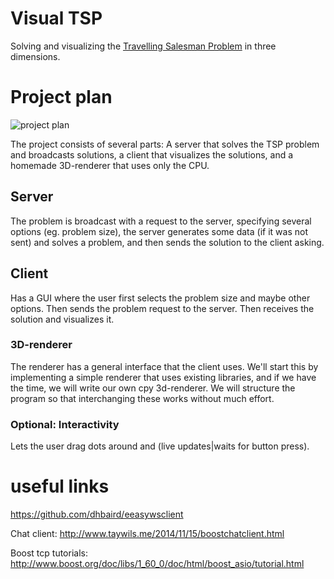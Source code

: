 # Visual TSP

Solving and visualizing the [Travelling Salesman Problem](https://en.wikipedia.org/wiki/Travelling_salesman_problem) in three dimensions.

# Project plan

![project plan](http://i.imgur.com/bu50eBY.png)

The project consists of several parts: A server that solves the TSP problem and broadcasts solutions, a client that visualizes the solutions, and a homemade 3D-renderer that uses only the CPU. 

## Server

The problem is broadcast with a request to the server, specifying several options (eg. problem size), the server generates some data (if it was not sent) and solves a problem, and then sends the solution to the client asking.

## Client

Has a GUI where the user first selects the problem size and maybe other options. Then sends the problem request to the server. Then receives the solution and visualizes it.

### 3D-renderer

The renderer has a general interface that the client uses. We'll start this by implementing a simple renderer that uses existing libraries, and if we have the time, we will write our own cpy 3d-renderer. We will structure the program so that interchanging these works without much effort.

### Optional: Interactivity

Lets the user drag dots around and (live updates|waits for button press).

# useful links

https://github.com/dhbaird/eeasywsclient

Chat client: http://www.taywils.me/2014/11/15/boostchatclient.html

Boost tcp tutorials: http://www.boost.org/doc/libs/1_60_0/doc/html/boost_asio/tutorial.html
